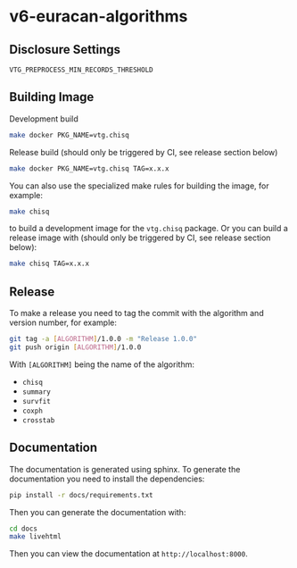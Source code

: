 # v6-euracan-algorithms

## Disclosure Settings
`VTG_PREPROCESS_MIN_RECORDS_THRESHOLD`

## Building Image

Development build
```bash
make docker PKG_NAME=vtg.chisq
```

Release build (should only be triggered by CI, see release section below)
```bash
make docker PKG_NAME=vtg.chisq TAG=x.x.x
```

You can also use the specialized make rules for building the image, for example:
```bash
make chisq
```
to build a development image for the `vtg.chisq` package. Or you can build a release image with (should only be triggered by CI, see release section below):
```bash
make chisq TAG=x.x.x
```

## Release
To make a release you need to tag the commit with the algorithm and version number, for example:

```bash
git tag -a [ALGORITHM]/1.0.0 -m "Release 1.0.0"
git push origin [ALGORITHM]/1.0.0
```

With `[ALGORITHM]` being the name of the algorithm:

- `chisq`
- `summary`
- `survfit`
- `coxph`
- `crosstab`

## Documentation

The documentation is generated using sphinx. To generate the documentation you need to install the dependencies:

```bash
pip install -r docs/requirements.txt
```

Then you can generate the documentation with:

```bash
cd docs
make livehtml
```

Then you can view the documentation at `http://localhost:8000`.


